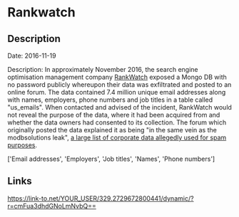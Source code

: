 # Rankwatch

## Description

Date: 2016-11-19

Description:
In approximately November 2016, the search engine optimisation management company <a href="https://www.rankwatch.com/" target="_blank" rel="noopener">RankWatch</a> exposed a Mongo DB with no password publicly whereupon their data was exfiltrated and posted to an online forum. The data contained 7.4 million unique email addresses along with names, employers, phone numbers and job titles in a table called &quot;us_emails&quot;. When contacted and advised of the incident, RankWatch would not reveal the purpose of the data, where it had been acquired from and whether the data owners had consented to its collection. The forum which originally posted the data explained it as being &quot;in the same vein as the modbsolutions leak&quot;, <a href="https://haveibeenpwned.com/PwnedWebsites#ModernBusinessSolutions" target="_blank" rel="noopener">a large list of corporate data allegedly used for spam purposes</a>.


['Email addresses', 'Employers', 'Job titles', 'Names', 'Phone numbers']

## Links

https://link-to.net/YOUR_USER/329.2729672800441/dynamic/?r=cmFua3dhdGNoLmNvbQ==